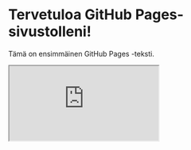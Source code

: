 
# Tervetuloa GitHub Pages-sivustolleni!

Tämä on ensimmäinen GitHub Pages -teksti.

<iframe src="https://kristinLu.github.io/Pilvipalvelut/index.html"></iframe>
